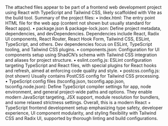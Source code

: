 The attached files appear to be part of a frontend web development project using React with TypeScript and Tailwind CSS, likely scaffolded with Vite as the build tool.
Summary of the project files:
	•	index.html: The entry point HTML file for the web app (content not shown but usually standard for React apps).
	•	package.json & package-lock.json: Define project metadata, dependencies, and devDependencies. Dependencies include React, Radix UI components, React Router, React Hook Form, Tailwind CSS, ESLint, TypeScript, and others. Dev dependencies focus on ESLint, TypeScript tooling, and Tailwind CSS plugins.
	•	components.json: Configuration for UI components setup using ShadCN’s schema with Tailwind CSS integration and aliases for project structure.
	•	eslint.config.js: ESLint configuration targeting TypeScript and React files, with special plugins for React hooks and refresh, aimed at enforcing code quality and style.
	•	postcss.config.js: (not shown) Usually contains PostCSS config for Tailwind CSS processing.
	•	TypeScript config files (tsconfig.json, tsconfig.app.json, tsconfig.node.json): Define TypeScript compiler settings for app, node environment, and general project-wide paths and options. They enable modern JavaScript targeting, JSX support, module resolution for bundlers, and some relaxed strictness settings.
Overall, this is a modern React + TypeScript frontend development setup emphasizing type safety, developer experience, UI component modularity, and styling flexibility with Tailwind CSS and Radix UI, supported by thorough linting and build configurations.
